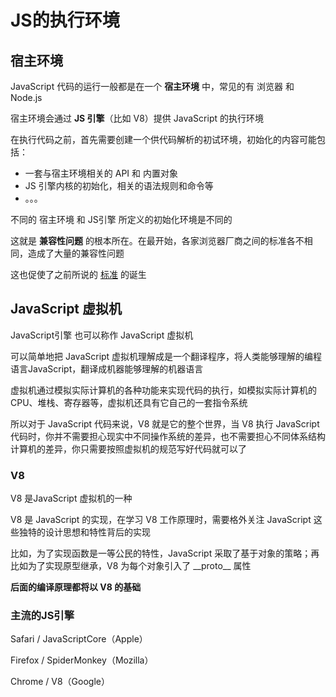 # JS的执行环境

## 宿主环境

JavaScript 代码的运行一般都是在一个 **宿主环境** 中，常见的有 浏览器 和 Node.js

宿主环境会通过 **JS 引擎**（比如 V8）提供 JavaScript 的执行环境

在执行代码之前，首先需要创建一个供代码解析的初试环境，初始化的内容可能包括：

* 一套与宿主环境相关的 API 和 内置对象
* JS 引擎内核的初始化，相关的语法规则和命令等
* 。。。

不同的 宿主环境 和 JS引擎 所定义的初始化环境是不同的

这就是 **兼容性问题** 的根本所在。在最开始，各家浏览器厂商之间的标准各不相同，造成了大量的兼容性问题

这也促使了之前所说的 [标准](../规范/) 的诞生

## JavaScript 虚拟机

JavaScript引擎 也可以称作 JavaScript 虚拟机

可以简单地把 JavaScript 虚拟机理解成是一个翻译程序，将人类能够理解的编程语言JavaScript，翻译成机器能够理解的机器语言

虚拟机通过模拟实际计算机的各种功能来实现代码的执行，如模拟实际计算机的 CPU、堆栈、寄存器等，虚拟机还具有它自己的一套指令系统

所以对于 JavaScript 代码来说，V8 就是它的整个世界，当 V8 执行 JavaScript 代码时，你并不需要担心现实中不同操作系统的差异，也不需要担心不同体系结构计算机的差异，你只需要按照虚拟机的规范写好代码就可以了

### V8

V8 是JavaScript 虚拟机的一种

V8 是 JavaScript 的实现，在学习 V8 工作原理时，需要格外关注 JavaScript 这些独特的设计思想和特性背后的实现

比如，为了实现函数是一等公民的特性，JavaScript 采取了基于对象的策略；再比如为了实现原型继承，V8 为每个对象引入了 \_\_proto\_\_  属性

**后面的编译原理都将以 V8 的基础**

### 主流的JS引擎

Safari / JavaScriptCore（Apple）

Firefox / SpiderMonkey（Mozilla）

Chrome / V8（Google）



